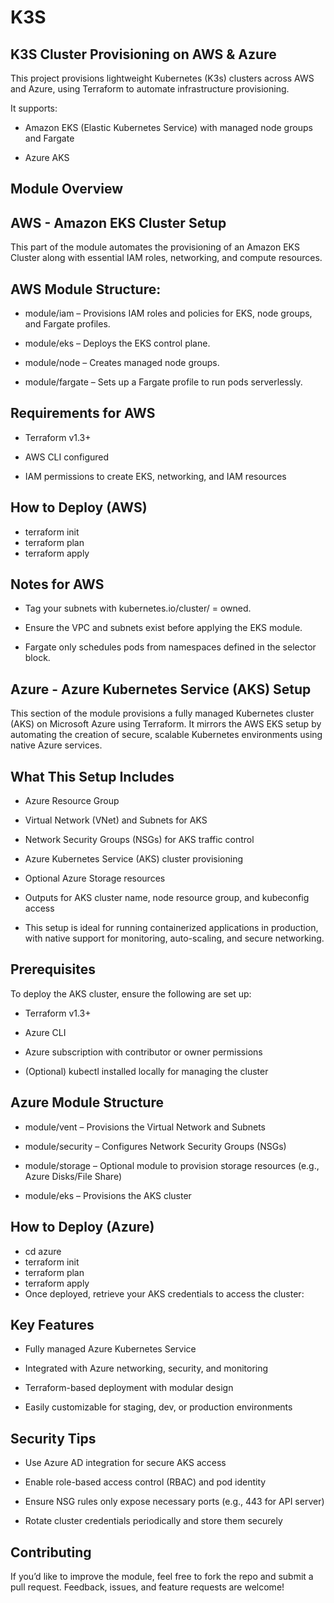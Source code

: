 # K3S


##  K3S Cluster Provisioning on AWS & Azure

This project provisions lightweight Kubernetes (K3s) clusters across AWS and Azure, using Terraform to automate infrastructure provisioning.

It supports:

- Amazon EKS (Elastic Kubernetes Service) with managed node groups and Fargate

- Azure AKS

## Module Overview
## AWS - Amazon EKS Cluster Setup
This part of the module automates the provisioning of an Amazon EKS Cluster along with essential IAM roles, networking, and compute resources.

## AWS Module Structure:

- module/iam – Provisions IAM roles and policies for EKS, node groups, and Fargate profiles.

- module/eks – Deploys the EKS control plane.

- module/node – Creates managed node groups.

- module/fargate – Sets up a Fargate profile to run pods serverlessly.

##  Requirements for AWS
- Terraform v1.3+

- AWS CLI configured

- IAM permissions to create EKS, networking, and IAM resources

##  How to Deploy (AWS)

- terraform init
- terraform plan
- terraform apply

## Notes for AWS
- Tag your subnets with kubernetes.io/cluster/<cluster-name> = owned.

- Ensure the VPC and subnets exist before applying the EKS module.

- Fargate only schedules pods from namespaces defined in the selector block.


## Azure - Azure Kubernetes Service (AKS) Setup
This section of the module provisions a fully managed Kubernetes cluster (AKS) on Microsoft Azure using Terraform. It mirrors the AWS EKS setup by automating the creation of secure, scalable Kubernetes environments using native Azure services.

## What This Setup Includes
- Azure Resource Group

- Virtual Network (VNet) and Subnets for AKS

- Network Security Groups (NSGs) for AKS traffic control

- Azure Kubernetes Service (AKS) cluster provisioning

- Optional Azure Storage resources

- Outputs for AKS cluster name, node resource group, and kubeconfig access

- This setup is ideal for running containerized applications in production, with native support for monitoring, auto-scaling, and secure networking.

##  Prerequisites
To deploy the AKS cluster, ensure the following are set up:

- Terraform v1.3+

- Azure CLI

- Azure subscription with contributor or owner permissions

- (Optional) kubectl installed locally for managing the cluster

##  Azure Module Structure
- module/vent – Provisions the Virtual Network and Subnets

- module/security – Configures Network Security Groups (NSGs)

- module/storage – Optional module to provision storage resources (e.g., Azure Disks/File Share)

- module/eks –  Provisions the AKS cluster



## How to Deploy (Azure)

- cd azure
- terraform init
- terraform plan
- terraform apply
- Once deployed, retrieve your AKS credentials to access the cluster:

## Key Features
- Fully managed Azure Kubernetes Service

- Integrated with Azure networking, security, and monitoring

- Terraform-based deployment with modular design

- Easily customizable for staging, dev, or production environments

##  Security Tips
- Use Azure AD integration for secure AKS access

- Enable role-based access control (RBAC) and pod identity

- Ensure NSG rules only expose necessary ports (e.g., 443 for API server)

- Rotate cluster credentials periodically and store them securely

 ## Contributing
If you’d like to improve the module, feel free to fork the repo and submit a pull request. Feedback, issues, and feature requests are welcome!

